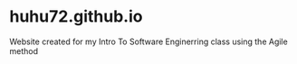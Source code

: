 # huhu72.github.io
Website created for my Intro To Software Enginerring class using the Agile method
